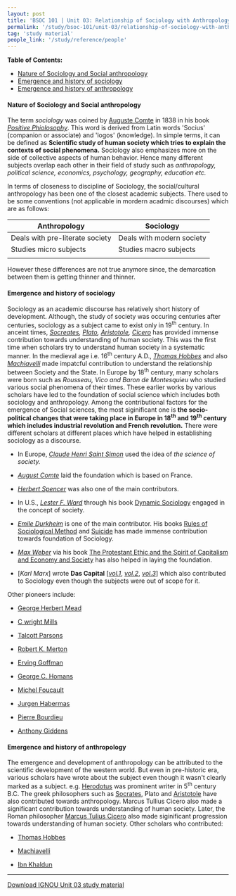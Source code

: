 ```yaml
---
layout: post
title: 'BSOC 101 | Unit 03: Relationship of Sociology with Anthropology'
permalink: '/study/bsoc-101/unit-03/relationship-of-sociology-with-anthropology.html'
tag: 'study material'
people_link: '/study/reference/people'
---
```


**Table of Contents:**

- [Nature of Sociology and Social anthropology](#nature-of-sociology-and-social-anthropology)
- [Emergence and history of sociology](#emergence-and-history-of-sociology)
- [Emergence and history of anthropology](#emergence-and-history-of-anthropology)

#### Nature of Sociology and Social anthropology

The term *sociology* was coined by [Auguste Comte](/study/reference/people/auguste-comte) in 1838 in his book [*Positive Phiolosophy*](https://app.treasure.cloud/share/public/b6356ccc97b9d1a4724b019b8916ea6df564ef29b458dc876c63e6efdfe2cd34). This word is derived from Latin words 'Socius' (companion or associate) and 'logos' (knowledge). In simple terms, it can be defined as **Scientific study of human society which tries to explain the contexts of social phenomena.** Sociology also emphasizes more on the side of collective aspects of human behavior. Hence many different subjects overlap each other in their field of study such as *anthropology, political science, economics, psychology, geography, education etc.* 

In terms of closeness to discipline of Sociology, the social/cultural anthropology has been one of the closest academic subjects. There used to be some conventions (not applicable in mordern acadmic discourses) which are as follows:

| Anthropology                    | Sociology                 |
|---------------------------------|---------------------------|
| Deals with pre-literate society | Deals with modern society |
| Studies micro subjects          | Studies macro subjects    |
|                                 |                           |

However these differences are not true anymore since, the demarcation between them is getting thinner and thinner. 

#### Emergence and history of sociology

Sociology as an academic discourse has relatively short history of development. Although, the study of society was occuring centuries after centuries, sociology as a subject came to exist only in 19<sup>th</sup> century. In anceint times, *[Socreates](https://en.wikipedia.org/wiki/Socrates), [Plato](https://en.wikipedia.org/wiki/Plato), [Aristotole](https://en.wikipedia.org/wiki/Aristotle), [Cicero](https://en.wikipedia.org/wiki/Cicero)* has provided immense contribution towards understanding of human society. This was the first time when scholars try to understand human society in a systematic manner. In the medieval age i.e. 16<sup>th</sup> century A.D., *[Thomas Hobbes](/study/reference/people/thomas-hobbes.html)* and also *[Machiavelli](https://en.wikipedia.org/wiki/Niccol%C3%B2_Machiavelli)* made impatcful contribution to understand the relationship between Society and the State. In Europe by 18<sup>th</sup> century, many scholars were born such as *Rousseau, Vico and Baron de Montesquieu* who studied various social phenomena of their times. These earlier works by various scholars have led to the foundation of social science which includes both sociology and anthropology. Among the contributional factors for the emergence of Social sciences, the most siginificant one is **the socio-political changes that were taking place in Europe in 18<sup>th</sup> and 19<sup>th</sup> century which includes industrial revolution and French revolution.** There were different scholars at different places which have helped in establishing sociology as a discourse. 

- In Europe, [*Claude Henri Saint Simon*]({{page.people_link}}/claude-henri-de-rouvroy-de-saint-simon.html) used the idea of *the science of society.*
    
- [*August Comte*]({{page.people_link}}/auguste-comte.html) laid the foundation which is based on France. 
  
- [*Herbert Spencer*]({{page.people_link}}/herber-spencer.html) was also one of the main contributors.
  
- In U.S., [*Lester F. Ward*]({{page.people_link}}/lester-ward.html) through his book [Dynamic Sociology](https://app.treasure.cloud/share/public/0223311782e6bce0ad1e7f2bc5d6064f8a2491cccec2eb91fc9e417c3a8a354b) engaged in the concept of society. 
  
- [*Emile Durkheim*]({{page.people_link}}/emile-durkheim.html) is one of the main contributor. His books [Rules of Sociological Method](https://app.treasure.cloud/share/public/fa6271260fa57e2319a528ea5e35da0af3526e72d5349956974cfa68bd405200) and [Suicide](https://app.treasure.cloud/share/public/7443ed311f8cb1f2691c07e5e5bf8e51a5a60171c99228b529b8bf0e749ed018) has made immense contribution towards foundation of Sociology. 
  
- [*Max Weber*]({{page.people_link}}/max-weber.html) via his book [The Protestant Ethic and the Spirit of Capitalism and Economy and Society](https://app.treasure.cloud/share/public/c5779b065dca6beaef4901d1a9b30a6a26bf99e459b5f0798bb3b66738b20391) has also helped in laying the foundation. 
  
- [*Karl Marx*] wrote **Das Capital** [[*vol.1*](/assets/study/books/karl-marx-das-capital-vol-1.pdf), [*vol.2*](/assets/study/books/karl-marx-das-capital-vol-2.pdf), [*vol.3*](/assets/study/books/karl-marx-das-capital-vol-3.pdf)] which also contributed to Sociology even though the subjects were out of scope for it. 

Other pioneers include:

- [George Herbert Mead]({{page.people_link}}/george-herbert-mead.html)
  
- [C wright Mills]({{page.people_link}}/c-wright-mills.html)
  
- [Talcott Parsons]({{page.people_link}}/talcott-parsons.html)
  
- [Robert K. Merton]({{page.people_link}}/robert-k-merton.html)
  
- [Erving Goffman]({{page.people_link}}/erving-goffman.html)
  
- [George C. Homans]({{page.people_link}}/george-c-homans.html)
  
- [Michel Foucault]({{page.people_link}}/michel-foucault.html)
  
- [Jurgen Habermas]({{page.people_link}}/jurgen-habermas.html)
  
- [Pierre Bourdieu]({{page.people_link}}/pierre-bourdieu.html)
  
- [Anthony Giddens]({{page.people_link}}/anthony-giddens.html)


#### Emergence and history of anthropology

The emergence and development of anthropology can be attributed to the scientific development of the western world. But even in pre-historic era, various scholars have wrote about the subject even though it wasn't clearly marked as a subject. e.g. [Herodotus]({{page.people_link}}/herodotus.html) was prominent writer in 5<sup>th</sup> century B.C. The greek philosophers such as [Socrates]({{page.people_link}}/socrates.html), Plato and [Aristotole]({{page.people_link}}/aristotole.html) have also contributed towards anthropology. Marcus Tullius Cicero also made a significant contribution towards understanding of human society. Later, the Roman philosopher [Marcus Tulius Cicero]({{page.people_link}}/marcus-tulius-cicero.html) also made siginificant progression towards understanding of human society. Other scholars who contributed:

- [Thomas Hobbes]({{page.people_link}}/thomas-hobbes.html)

- [Machiavelli]({{page.people_link}}/machiavelli.html)
  
- [Ibn Khaldun]({{page.people_link}}/ibn-khaldun.html)






----

<span class="tag is-medium is-primary is-light">[Download IGNOU Unit 03 study material](\assets\study\bsoc-101\unit-3.pdf)</span>
